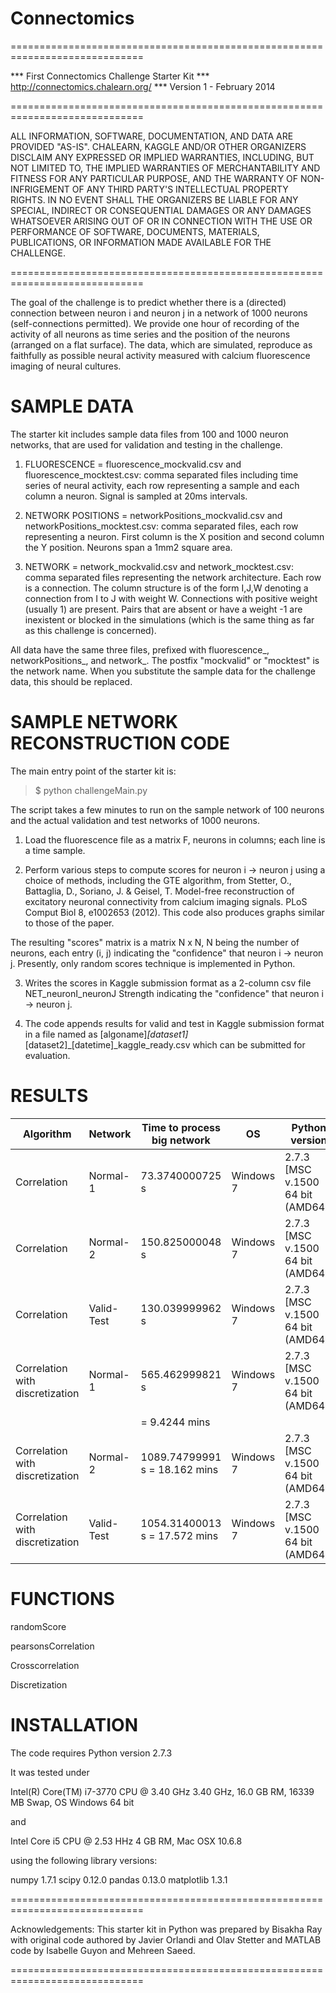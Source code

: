Connectomics
============
=============================================================================

*** First Connectomics Challenge Starter Kit
*** http://connectomics.chalearn.org/
*** Version 1 - February 2014

=============================================================================

ALL INFORMATION, SOFTWARE, DOCUMENTATION, AND DATA ARE PROVIDED "AS-IS". CHALEARN, KAGGLE AND/OR OTHER ORGANIZERS DISCLAIM ANY EXPRESSED OR IMPLIED WARRANTIES, INCLUDING, BUT NOT LIMITED TO, THE IMPLIED WARRANTIES OF MERCHANTABILITY AND FITNESS FOR ANY PARTICULAR PURPOSE, AND THE WARRANTY OF NON-INFRIGEMENT OF ANY THIRD PARTY'S INTELLECTUAL PROPERTY RIGHTS. IN NO EVENT SHALL THE ORGANIZERS BE LIABLE FOR ANY SPECIAL, INDIRECT OR CONSEQUENTIAL DAMAGES OR ANY DAMAGES WHATSOEVER ARISING OUT OF OR IN CONNECTION WITH THE USE OR PERFORMANCE OF SOFTWARE, DOCUMENTS, MATERIALS, PUBLICATIONS, OR INFORMATION MADE AVAILABLE FOR THE CHALLENGE. 

=============================================================================

The goal of the challenge is to predict whether there is a (directed) connection between neuron i and neuron j in a network of 1000 neurons (self-connections permitted). We provide one hour of recording of the activity of all neurons as time series and the position of the neurons (arranged on a flat surface). The data, which are simulated, reproduce as faithfully as possible neural activity measured with calcium fluorescence imaging of neural cultures.

SAMPLE DATA
===========
The starter kit includes sample data files from 100 and 1000 neuron networks, that are used for validation and testing in the challenge.

1) FLUORESCENCE = fluorescence_mockvalid.csv and fluorescence_mocktest.csv: comma separated files including time series of neural activity, each row representing a sample and each column a neuron. Signal is sampled at 20ms intervals.

2) NETWORK POSITIONS = networkPositions_mockvalid.csv and networkPositions_mocktest.csv: comma separated files, each row representing a neuron. First column is the X position and second column the Y position. Neurons span a 1mm2 square area.

3) NETWORK = network_mockvalid.csv and network_mocktest.csv: comma separated files representing the network architecture. Each row is a connection. The column structure is of the form I,J,W denoting a connection from I to J with weight W. Connections with positive weight (usually 1) are present. Pairs that are absent or have a weight -1 are inexistent or blocked in the simulations (which is the same thing as far as this challenge is concerned).

All data have the same three files, prefixed with fluorescence_, networkPositions_, and network_. The postfix "mockvalid"  or "mocktest" is the network name. When you substitute the sample data for the challenge data, this should be replaced.

SAMPLE NETWORK RECONSTRUCTION CODE
==================================
The main entry point of the starter kit is:
> $ python challengeMain.py

The script takes a few minutes to run on the sample network of 100 neurons and the actual validation and test networks of 1000 neurons. 

1) Load the fluorescence file as a matrix F, neurons in columns; each line is a time sample.

2) Perform various steps to compute scores for neuron i -> neuron j using a choice of methods, including the GTE algorithm, from Stetter, O., Battaglia, D., Soriano, J. & Geisel, T. Model-free reconstruction of excitatory neuronal connectivity from calcium imaging signals. PLoS Comput Biol 8, e1002653 (2012). This code also produces graphs similar to those of the paper.

The resulting "scores" matrix is a matrix N x N, N being the number of neurons, each entry (i, j) indicating the "confidence" that neuron i -> neuron j. Presently, only random scores technique is implemented in Python.

3) Writes the scores in Kaggle submission format as a 2-column csv file
NET_neuronI_neuronJ Strength indicating the "confidence" that neuron i -> neuron j.

4) The code appends results for valid and test in Kaggle submission format in a file named as [algoname]_[dataset1]_[dataset2]_[datetime]_kaggle_ready.csv which can be submitted for evaluation.


RESULTS
================================

| Algorithm                       | Network    | Time to process big network    | OS        | Python version                     | AUC     |
|---------------------------------|------------|--------------------------------|-----------|------------------------------------|---------|
| Correlation                     | Normal-1   | 73.3740000725 s                | Windows 7 | 2.7.3  [MSC v.1500 64 bit (AMD64)] | 0.68186 |
| Correlation                     | Normal-2   | 150.825000048 s                | Windows 7 | 2.7.3  [MSC v.1500 64 bit (AMD64)] | 0.69956 |
| Correlation                     | Valid-Test | 130.039999962 s                | Windows 7 | 2.7.3  [MSC v.1500 64 bit (AMD64)] | 0.6639  |
| Correlation with discretization | Normal-1   | 565.462999821 s                | Windows 7 | 2.7.3  [MSC v.1500 64 bit (AMD64)] | 0.6752  |
|                                 |            | = 9.4244 mins                  |           |                                    |         |
| Correlation with discretization | Normal-2   | 1089.74799991 s = 18.162  mins | Windows 7 | 2.7.3  [MSC v.1500 64 bit (AMD64)] | 0.75773 |
| Correlation with discretization | Valid-Test | 1054.31400013 s = 17.572 mins  | Windows 7 | 2.7.3  [MSC v.1500 64 bit (AMD64)] | 0.87322 |



FUNCTIONS
=================================
randomScore

pearsonsCorrelation 

Crosscorrelation

Discretization

INSTALLATION
============
The code requires Python version 2.7.3

It was tested under

Intel(R) Core(TM) i7-3770 CPU @ 3.40 GHz 3.40 GHz, 16.0 GB RM, 16339 MB Swap, OS Windows 64 bit

and

Intel Core i5 CPU @ 2.53 HHz 4 GB RM, Mac OSX 10.6.8

using the following library versions:

numpy 1.7.1 
scipy 0.12.0 
pandas 0.13.0 
matplotlib 1.3.1 




=============================================================================

Acknowledgements:
This starter kit in Python was prepared by Bisakha Ray with original code authored by Javier Orlandi and Olav Stetter and MATLAB code by Isabelle Guyon and Mehreen Saeed. 

=============================================================================
